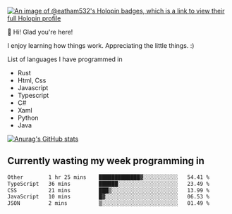 [![An image of @eatham532's Holopin badges, which is a link to view their full Holopin profile](https://holopin.me/eatham532)](https://holopin.io/@eatham532)


👋 Hi! Glad you're here!

I enjoy learning how things work. Appreciating the little things. :)


List of languages I have programmed in
- Rust
- Html, Css
- Javascript
- Typescript
- C#
- Xaml
- Python
- Java

[![Anurag's GitHub stats](https://github-readme-stats.vercel.app/api?username=Eatham532&theme=dark)](https://github.com/anuraghazra/github-readme-stats)


## Currently wasting my week programming in
<!--START_SECTION:waka-->

```txt
Other        1 hr 25 mins    █████████████▓░░░░░░░░░░░   54.41 %
TypeScript   36 mins         ██████░░░░░░░░░░░░░░░░░░░   23.49 %
CSS          21 mins         ███▒░░░░░░░░░░░░░░░░░░░░░   13.99 %
JavaScript   10 mins         █▓░░░░░░░░░░░░░░░░░░░░░░░   06.53 %
JSON         2 mins          ▒░░░░░░░░░░░░░░░░░░░░░░░░   01.49 %
```

<!--END_SECTION:waka-->
